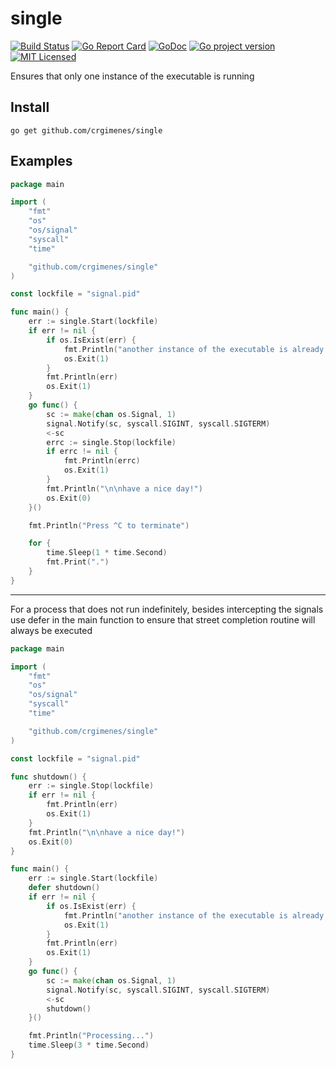 # single
[![Build Status](https://travis-ci.org/crgimenes/single.svg?branch=master)](https://travis-ci.org/crgimenes/single)
[![Go Report Card](https://goreportcard.com/badge/github.com/crgimenes/single)](https://goreportcard.com/report/github.com/crgimenes/single)
[![GoDoc](https://godoc.org/github.com/crgimenes/single?status.png)](https://godoc.org/github.com/crgimenes/single)
[![Go project version](https://badge.fury.io/go/github.com%2Fcrgimenes%2Fsingle.svg)](https://badge.fury.io/go/github.com%2Fcrgimenes%2Fsingle)
[![MIT Licensed](https://img.shields.io/badge/license-MIT-green.svg)](https://tldrlegal.com/license/mit-license)

Ensures that only one instance of the executable is running

## Install

```console
go get github.com/crgimenes/single
```

## Examples

```go
package main

import (
	"fmt"
	"os"
	"os/signal"
	"syscall"
	"time"

	"github.com/crgimenes/single"
)

const lockfile = "signal.pid"

func main() {
	err := single.Start(lockfile)
	if err != nil {
		if os.IsExist(err) {
			fmt.Println("another instance of the executable is already running")
			os.Exit(1)
		}
		fmt.Println(err)
		os.Exit(1)
	}
	go func() {
		sc := make(chan os.Signal, 1)
		signal.Notify(sc, syscall.SIGINT, syscall.SIGTERM)
		<-sc
		errc := single.Stop(lockfile)
		if errc != nil {
			fmt.Println(errc)
			os.Exit(1)
		}
		fmt.Println("\n\nhave a nice day!")
		os.Exit(0)
	}()

	fmt.Println("Press ^C to terminate")

	for {
		time.Sleep(1 * time.Second)
		fmt.Print(".")
	}
}
```

---

For a process that does not run indefinitely, besides intercepting the signals use defer in the main function to ensure that street completion routine will always be executed

```go
package main

import (
	"fmt"
	"os"
	"os/signal"
	"syscall"
	"time"

	"github.com/crgimenes/single"
)

const lockfile = "signal.pid"

func shutdown() {
	err := single.Stop(lockfile)
	if err != nil {
		fmt.Println(err)
		os.Exit(1)
	}
	fmt.Println("\n\nhave a nice day!")
	os.Exit(0)
}

func main() {
	err := single.Start(lockfile)
	defer shutdown()
	if err != nil {
		if os.IsExist(err) {
			fmt.Println("another instance of the executable is already running")
			os.Exit(1)
		}
		fmt.Println(err)
		os.Exit(1)
	}
	go func() {
		sc := make(chan os.Signal, 1)
		signal.Notify(sc, syscall.SIGINT, syscall.SIGTERM)
		<-sc
		shutdown()
	}()

	fmt.Println("Processing...")
	time.Sleep(3 * time.Second)
}
```